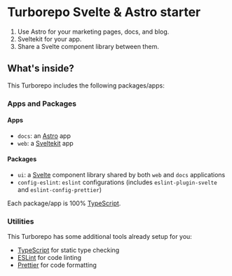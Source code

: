 # Turborepo Svelte & Astro starter

1. Use Astro for your marketing pages, docs, and blog.
2. Sveltekit for your app.
3. Share a Svelte component library between them.

## What's inside?

This Turborepo includes the following packages/apps:

### Apps and Packages

#### Apps

- `docs`: an [Astro](https://astro.build/) app
- `web`: a [Sveltekit](https://kit.svelte.dev/) app

#### Packages

- `ui`: a [Svelte](https://svelte.dev/) component library shared by both `web` and `docs` applications
- `config-eslint`: `eslint` configurations (includes `eslint-plugin-svelte` and `eslint-config-prettier`)

Each package/app is 100% [TypeScript](https://www.typescriptlang.org/).

### Utilities

This Turborepo has some additional tools already setup for you:

- [TypeScript](https://www.typescriptlang.org/) for static type checking
- [ESLint](https://eslint.org/) for code linting
- [Prettier](https://prettier.io) for code formatting
